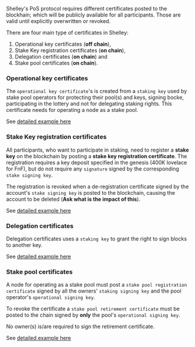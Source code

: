 
Shelley's PoS protocol requires different certificates posted to the blockhain; which will be publicly available for all participants. Those are valid until explicitly overwritten or revoked.

There are four main type of certificates in Shelley:
1. Operational key certificates (__off chain__),
2. Stake Key registration certificates (__on chain__),
3. Delegation certificates (__on chain__) and
4. Stake pool certificates (__on chain__).

### Operational key certificates

The `operational key certificate`'s is created from a `staking key`
used by stake pool operators for protecting their pool(s) and keys, signing bocke, participating in the lottery and not for delegating staking rights.
This certificate needs for operating a node as a stake pool. 

See [detailed example here](Staking/Operators.md#run-a-node-with-operational-key-certificate)


### Stake Key registration certificates

All participants, who want to participate in staking, need to register a __stake key__ on the blockchain by posting a __stake key registration certificate__. The registration requires a key deposit specified in the genesis (400K lovelace for FnF), but do not require any `signature` signed by the corresponding `stake signing key`.

The registration is revoked when a de-registration certificate signed by the account's `stake signing key` is posted to the blockchain, causing the account to be deleted (__Ask what is the impact of this__).

See [detailed example here](Staking/Operators.md#create-stake-key-registration-certificate)

### Delegation certificates

Delegation certificates uses a `staking key` to grant the right to sign blocks to another key. 

See [detailed example here](Staking/Operators.md#create-the-stake-owners-delegation-certificate)

### Stake pool certificates

A node for operating as a stake pool must post a `stake pool registration certificate` signed by all the owners' `staking signing key` and the pool operator's `operational signing key`. 

To revoke the certificate a `stake pool retirement certificate` must be posted to the chain signed by __only__ the pool's `operational signing key`.

No owner(s) is/are required to sign the retirement certificate.

See [detailed example here](Staking/Operators.md#run-a-node-with-operational-key-certificate)


